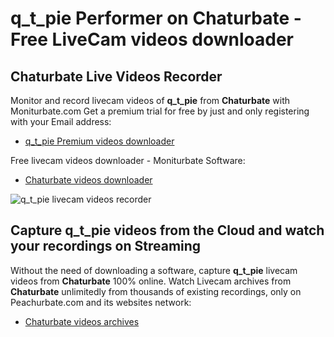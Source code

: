 # q_t_pie Performer on Chaturbate - Free LiveCam videos downloader

## Chaturbate Live Videos Recorder

Monitor and record livecam videos of **q_t_pie** from **Chaturbate** with Moniturbate.com
Get a premium trial for free by just and only registering with your Email address:
* [q_t_pie Premium videos downloader](https://moniturbate.com/request-demo-licence-key.html)

Free livecam videos downloader - Moniturbate Software:
* [Chaturbate videos downloader](https://moniturbate.com/moniturbate-download-software.html)

![q_t_pie livecam videos recorder](https://peachurnet.com/templates/moniturbate-software.png)


## Capture q_t_pie videos from the Cloud and watch your recordings on Streaming

Without the need of downloading a software, capture **q_t_pie** livecam videos from **Chaturbate** 100% online.
Watch Livecam archives from **Chaturbate** unlimitedly from thousands of existing recordings, only on Peachurbate.com and its websites network:
* [Chaturbate videos archives](https://peachurnet.com/)